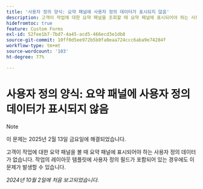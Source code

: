 ```yaml
---
title: '사용자 정의 양식: 요약 패널에 사용자 정의 데이터가 표시되지 않음'
description: 고객이 작업에 대한 요약 패널을 조회할 때 요약 패널에 표시되어야 하는 사용자 정의 데이터가 존재하지 않습니다. 작업의 레이아웃 템플릿에 사용자 정의 필드가 포함되어 있는 경우에도 이 문제가 발생할 수 있습니다.
hidefromtoc: true
feature: Custom Forms
exl-id: 52fee1b7-7bd7-4a45-acd5-466ecd3e1db8
source-git-commit: 10ff0d5ee972b5b0fa0eaa724ccc6aba9e74284f
workflow-type: tm+mt
source-wordcount: '103'
ht-degree: 77%

---
```


# 사용자 정의 양식: 요약 패널에 사용자 정의 데이터가 표시되지 않음

>[!NOTE]
>
>이 문제는 2025년 2월 13일 금요일에 해결되었습니다.

고객이 작업에 대한 요약 패널을 볼 때 요약 패널에 표시되어야 하는 사용자 정의 데이터가 없습니다. 작업의 레이아웃 템플릿에 사용자 정의 필드가 포함되어 있는 경우에도 이 문제가 발생할 수 있습니다.

_2024년 10월 2일에 처음 보고되었습니다._
